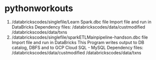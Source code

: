 # pythonworkouts
1. /databrickscodes/singlefile/Learn Spark.dbc file
    Import file and run in DataBricks
    Dependency files: 
      /databrickscodes/data/custmodified  
      /databrickscodes/data/txns
2. /databrickscodes/singlefile/sparkETLMainpipeline-handson.dbc file
    Import file and run in DataBricks 
    This Program writes output to DB catalog, DBFS and to GCP Cloud SQL - MySQL
    Dependency files:
      /databrickscodes/data/custmodified
      /databrickscodes/data/txns
